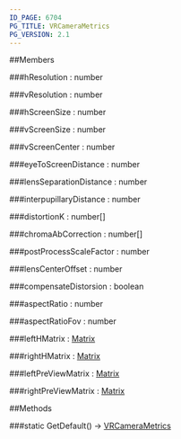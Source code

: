 ```yaml
---
ID_PAGE: 6704
PG_TITLE: VRCameraMetrics
PG_VERSION: 2.1
---
```


##Members

###hResolution : number


###vResolution : number


###hScreenSize : number


###vScreenSize : number


###vScreenCenter : number


###eyeToScreenDistance : number


###lensSeparationDistance : number


###interpupillaryDistance : number


###distortionK : number[]


###chromaAbCorrection : number[]


###postProcessScaleFactor : number


###lensCenterOffset : number


###compensateDistorsion : boolean


###aspectRatio : number


###aspectRatioFov : number


###leftHMatrix : [Matrix](page.php?p=6754)


###rightHMatrix : [Matrix](page.php?p=6754)


###leftPreViewMatrix : [Matrix](page.php?p=6754)


###rightPreViewMatrix : [Matrix](page.php?p=6754)




##Methods

###static GetDefault() &rarr; [VRCameraMetrics](page.php?p=6704)

